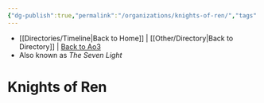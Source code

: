 ```yaml
---
{"dg-publish":true,"permalink":"/organizations/knights-of-ren/","tags":["faction"]}
---
```


- [[Directories/Timeline\|Back to Home]] | [[Other/Directory\|Back to Directory]] | [Back to Ao3](https://archiveofourown.org/works/19334440/chapters/45992584)
- Also known as *The Seven Light*

# Knights of Ren

